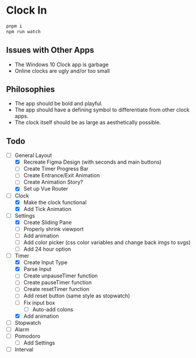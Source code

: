 # Clock In

```bash
pnpm i
npm run watch
```

## Issues with Other Apps

- The Windows 10 Clock app is garbage
- Online clocks are ugly and/or too small

## Philosophies

- The app should be bold and playful.
- The app should have a defining symbol to differentiate from other clock apps.
- The clock itself should be as large as aesthetically possible.

## Todo

- [ ] General Layout
  - [X] Recreate Figma Design (with seconds and main buttons)
  - [ ] Create Timer Progress Bar
  - [ ] Create Entrance/Exit Animation
  - [ ] Create Animation Story?
  - [X] Set up Vue Router
- [ ] Clock
  - [X] Make the clock functional
  - [X] Add Tick Animation
- [ ] Settings
  - [X] Create Sliding Pane
  - [ ] Properly shrink viewport
  - [ ] Add animation
  - [ ] Add color picker (css color variables and change back imgs to svgs)
  - [ ] Add 24 hour option
- [ ] Timer
  - [X] Create Input Type
  - [X] Parse Input
  - [ ] Create unpauseTimer function
  - [ ] Create pauseTimer function
  - [ ] Create resetTimer function
  - [ ] Add reset button (same style as stopwatch)
  - [ ] Fix input box
    - [ ] Auto-add colons
  - [X] Add animation
- [ ] Stopwatch
- [ ] Alarm
- [ ] Pomodoro
  - [ ] Add Settings
- [ ] Interval